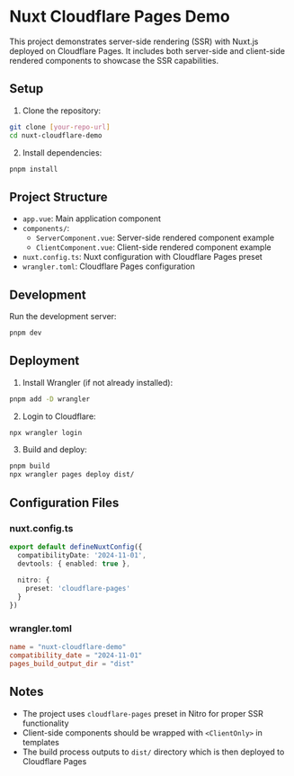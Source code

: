 # Nuxt Cloudflare Pages Demo

This project demonstrates server-side rendering (SSR) with Nuxt.js deployed on Cloudflare Pages. It includes both server-side and client-side rendered components to showcase the SSR capabilities.

## Setup

1. Clone the repository:
```bash
git clone [your-repo-url]
cd nuxt-cloudflare-demo
```

2. Install dependencies:
```bash
pnpm install
```

## Project Structure

- `app.vue`: Main application component
- `components/`:
  - `ServerComponent.vue`: Server-side rendered component example
  - `ClientComponent.vue`: Client-side rendered component example
- `nuxt.config.ts`: Nuxt configuration with Cloudflare Pages preset
- `wrangler.toml`: Cloudflare Pages configuration

## Development

Run the development server:
```bash
pnpm dev
```

## Deployment

1. Install Wrangler (if not already installed):
```bash
pnpm add -D wrangler
```

2. Login to Cloudflare:
```bash
npx wrangler login
```

3. Build and deploy:
```bash
pnpm build
npx wrangler pages deploy dist/
```

## Configuration Files

### nuxt.config.ts
```typescript
export default defineNuxtConfig({
  compatibilityDate: '2024-11-01',
  devtools: { enabled: true },
  
  nitro: {
    preset: 'cloudflare-pages'
  }
})
```

### wrangler.toml
```toml
name = "nuxt-cloudflare-demo"
compatibility_date = "2024-11-01"
pages_build_output_dir = "dist"
```

## Notes

- The project uses `cloudflare-pages` preset in Nitro for proper SSR functionality
- Client-side components should be wrapped with `<ClientOnly>` in templates
- The build process outputs to `dist/` directory which is then deployed to Cloudflare Pages
